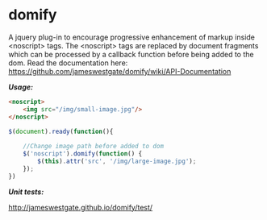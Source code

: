 domify
======

A jquery plug-in to encourage progressive enhancement of markup inside &lt;noscript&gt; tags. 
The &lt;noscript&gt; tags are replaced by document fragments which can be  processed by a callback function before being added to the dom. Read the documentation here: https://github.com/jameswestgate/domify/wiki/API-Documentation 

***Usage:***

```html
<noscript>
	<img src="/img/small-image.jpg"/>
</noscript>
```

```javascript
$(document).ready(function(){
	
	//Change image path before added to dom
	$('noscript').domify(function() {
		$(this).attr('src', '/img/large-image.jpg');
	});
})
```

***Unit tests:***

http://jameswestgate.github.io/domify/test/

